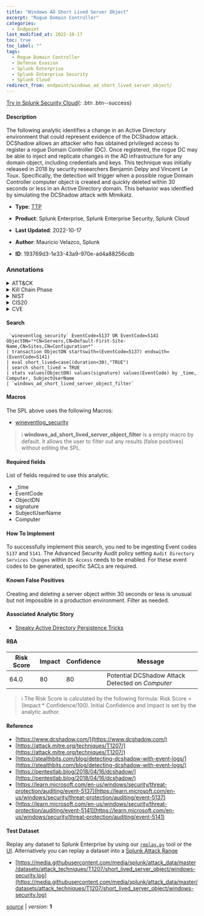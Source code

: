 ```yaml
---
title: "Windows AD Short Lived Server Object"
excerpt: "Rogue Domain Controller"
categories:
  - Endpoint
last_modified_at: 2022-10-17
toc: true
toc_label: ""
tags:
  - Rogue Domain Controller
  - Defense Evasion
  - Splunk Enterprise
  - Splunk Enterprise Security
  - Splunk Cloud
redirect_from: endpoint/windows_ad_short_lived_server_object/
---
```




[Try in Splunk Security Cloud](https://www.splunk.com/en_us/cyber-security.html){: .btn .btn--success}

#### Description

The following analytic identifies a change in an Active Directory environment that could represent evidence of the DCShadow attack. DCShadow allows an attacker who has obtained privileged access to register a rogue Domain Controller (DC). Once registered, the rogue DC may be able to inject and replicate changes in the AD infrastructure for any domain object, including credentials and keys. This technique was initially released in 2018 by security researchers Benjamin Delpy and Vincent Le Toux. Specifically, the detection will trigger when a possible rogue Domain Controller computer object is created and quickly deleted within 30 seconds or less in an Active Directory domain. This behavior was identfied by simulating the DCShadow attack with Mimikatz.

- **Type**: [TTP](https://github.com/splunk/security_content/wiki/Detection-Analytic-Types)
- **Product**: Splunk Enterprise, Splunk Enterprise Security, Splunk Cloud

- **Last Updated**: 2022-10-17
- **Author**: Mauricio Velazco, Splunk
- **ID**: 193769d3-1e33-43a9-970e-ad4a88256cdb

### Annotations
<details>
  <summary>ATT&CK</summary>

<div markdown="1">

#### [ATT&CK](https://attack.mitre.org/)

| ID          | Technique   | Tactic         |
| ----------- | ----------- |--------------- |
| [T1207](https://attack.mitre.org/techniques/T1207/) | Rogue Domain Controller | Defense Evasion |

</div>
</details>


<details>
  <summary>Kill Chain Phase</summary>

<div markdown="1">

* Installation
* Actions on Objectives


</div>
</details>


<details>
  <summary>NIST</summary>

<div markdown="1">

* DE.CM



</div>
</details>

<details>
  <summary>CIS20</summary>

<div markdown="1">

* CIS 3
* CIS 5
* CIS 16



</div>
</details>

<details>
  <summary>CVE</summary>

<div markdown="1">


</div>
</details>


#### Search

```
 `wineventlog_security` EventCode=5137 OR EventCode=5141 ObjectDN="*CN=Servers,CN=Default-First-Site-Name,CN=Sites,CN=Configuration*" 
| transaction ObjectDN startswith=(EventCode=5137) endswith=(EventCode=5141) 
| eval short_lived=case((duration<30),"TRUE") 
| search short_lived = TRUE 
| stats values(ObjectDN) values(signature) values(EventCode) by _time, Computer, SubjectUserName 
| `windows_ad_short_lived_server_object_filter`
```

#### Macros
The SPL above uses the following Macros:
* [wineventlog_security](https://github.com/splunk/security_content/blob/develop/macros/wineventlog_security.yml)

> :information_source:
> **windows_ad_short_lived_server_object_filter** is a empty macro by default. It allows the user to filter out any results (false positives) without editing the SPL.



#### Required fields
List of fields required to use this analytic.
* _time
* EventCode
* ObjectDN
* signature
* SubjectUserName
* Computer



#### How To Implement
To successfully implement this search, you ned to be ingesting Event codes `5137` and `5141`. The Advanced Security Audit policy setting `Audit Directory Services Changes` within `DS Access` needs to be enabled. For these event codes to be generated, specific SACLs are required.
#### Known False Positives
Creating and deleting a server object within 30 seconds or less is unusual but not impossible in a production environment. Filter as needed.

#### Associated Analytic Story
* [Sneaky Active Directory Persistence Tricks](/stories/sneaky_active_directory_persistence_tricks)




#### RBA

| Risk Score  | Impact      | Confidence   | Message      |
| ----------- | ----------- |--------------|--------------|
| 64.0 | 80 | 80 | Potential DCShadow Attack Detected on $Computer$ |


> :information_source:
> The Risk Score is calculated by the following formula: Risk Score = (Impact * Confidence/100). Initial Confidence and Impact is set by the analytic author.


#### Reference

* [https://www.dcshadow.com/](https://www.dcshadow.com/)
* [https://attack.mitre.org/techniques/T1207/](https://attack.mitre.org/techniques/T1207/)
* [https://stealthbits.com/blog/detecting-dcshadow-with-event-logs/](https://stealthbits.com/blog/detecting-dcshadow-with-event-logs/)
* [https://pentestlab.blog/2018/04/16/dcshadow/](https://pentestlab.blog/2018/04/16/dcshadow/)
* [https://learn.microsoft.com/en-us/windows/security/threat-protection/auditing/event-5137](https://learn.microsoft.com/en-us/windows/security/threat-protection/auditing/event-5137)
* [https://learn.microsoft.com/en-us/windows/security/threat-protection/auditing/event-5141](https://learn.microsoft.com/en-us/windows/security/threat-protection/auditing/event-5141)



#### Test Dataset
Replay any dataset to Splunk Enterprise by using our [`replay.py`](https://github.com/splunk/attack_data#using-replaypy) tool or the [UI](https://github.com/splunk/attack_data#using-ui).
Alternatively you can replay a dataset into a [Splunk Attack Range](https://github.com/splunk/attack_range#replay-dumps-into-attack-range-splunk-server)

* [https://media.githubusercontent.com/media/splunk/attack_data/master/datasets/attack_techniques/T1207/short_lived_server_object/windows-security.log](https://media.githubusercontent.com/media/splunk/attack_data/master/datasets/attack_techniques/T1207/short_lived_server_object/windows-security.log)



[*source*](https://github.com/splunk/security_content/tree/develop/detections/endpoint/windows_ad_short_lived_server_object.yml) \| *version*: **1**